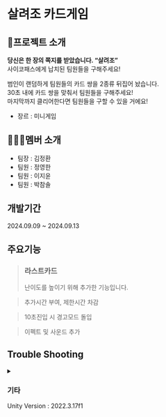 # 살려조 카드게임

## 🎤프로젝트 소개
**당신은 한 장의 쪽지를 받았습니다. “살려조”<br>**
사이코패스에게 납치된 팀원들을 구해주세요!<br>

범인이 랜덤하게 팀원들의 카드 쌍을 2종류 뒤집어 놨습니다.<br>
30초 내에 카드 쌍을 맞춰서 팀원들을 구해주세요!<br>
마지막까지 클리어한다면 팀원들을 구할 수 있을 거에요!

* 장르 : 미니게임

## 👨‍👨‍👦멤버 소개
* 팀장 : 김정환
* 팀원 : 정영한
* 팀원 : 이지윤
* 팀원 : 박참솔

## 개발기간
2024.09.09 ~ 2024.09.13

## 주요기능
> ### 라스트카드
> 난이도를 높이기 위해 추가한 기능입니다.

> 추가시간 부여, 제한시간 차감

> 10초진입 시 경고모드 돌입

> 이펙트 및 사운드 추가

## Trouble Shooting
<details>
  <summary></summary>
</details>

### 기타
Unity Version : 2022.3.17f1

